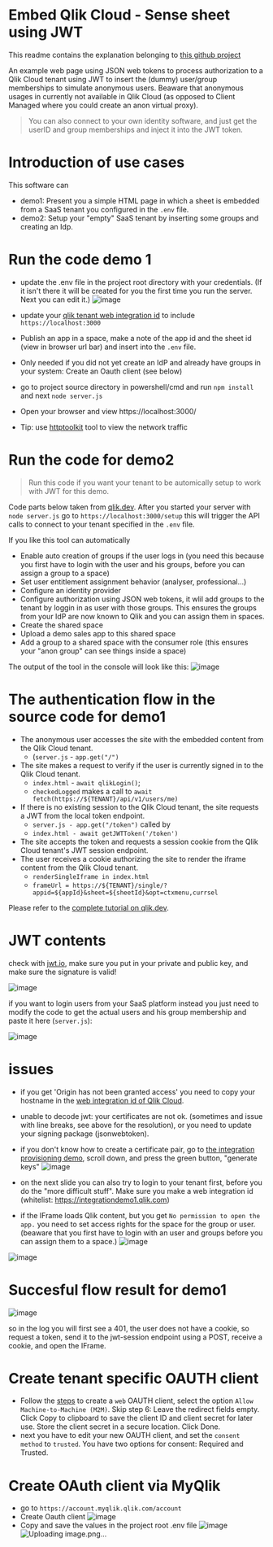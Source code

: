 # Embed Qlik Cloud - Sense sheet using JWT 

This readme contains the explanation belonging to [this github project](https://github.com/QHose/qlik-cloud-localserver-jwt-IFrame)

An example web page using JSON web tokens to process authorization to a Qlik Cloud tenant using JWT to insert the (dummy) user/group memberships to simulate anonymous users. Beaware that anonymous usages in currently not available in Qlik Cloud (as opposed to Client Managed where you could create an anon virtual proxy). 

>You can also connect to your own identity software, and just get the userID and group memberships and inject it into the JWT token. 

# Introduction of use cases
This software can
* demo1: Present you a simple HTML page in which a sheet is embedded from a SaaS tenant you configured in the `.env` file.
* demo2: Setup your "empty" SaaS tenant by inserting some groups and creating an Idp.

# Run the code demo 1
- update the .env file in the project root directory with your credentials. (If it isn't there it will be created for you the first time you run the server. Next you can edit it.) ![image](https://user-images.githubusercontent.com/12411165/214322813-81d1a544-98d8-433f-80f5-5d7b3092e4b4.png)

- update your [qlik tenant web integration id](https://help.qlik.com/en-US/cloud-services/Subsystems/Hub/Content/Sense_Hub/Admin/mc-adminster-web-integrations.htm) to include `https://localhost:3000`
- Publish an app in a space, make a note of the app id and the sheet id (view in browser url bar) and insert into the `.env` file.
- Only needed if you did not yet create an IdP and already have groups in your system: Create an Oauth client (see below)
- go to project source directory in powershell/cmd and run `npm install` and next  `node server.js`
- Open your browser and view https://localhost:3000/
- Tip: use [httptoolkit](https://httptoolkit.com/) tool to view the network traffic

# Run the code for demo2
> Run this code if you want your tenant to be automically setup to work with JWT for this demo.

Code parts below taken from [qlik.dev](https://qlik.dev/tutorials/configure-a-tenant). After you started your server with `node server.js` go to `https://localhost:3000/setup` this will trigger the API calls to connect to your tenant specified in the `.env` file.

If you like this tool can automatically
- Enable auto creation of groups if the user logs in (you need this because you first have to login with the user and his groups, before you can assign a group to a space)
- Set user entitlement assignment behavior (analyser, professional...)
- Configure an identity provider
- Configure authorization using JSON web tokens, it wlil add groups to the tenant by loggin in as user with those groups. This ensures the groups from your IdP are now known to Qlik and you can assign them in spaces. 
- Create the shared space
- Upload a demo sales app to this shared space
- Add a group to a shared space with the consumer role (this ensures your "anon group" can see things inside a space)

The output of the tool in the console will look like this: 
![image](https://user-images.githubusercontent.com/12411165/214327802-0ffe220c-05d1-4fe4-9ab0-b6dfc8b83b55.png)


# The authentication flow in the source code for demo1

- The anonymous user accesses the site with the embedded content from the Qlik Cloud tenant. 
    - (`server.js` - `app.get("/")`
- The site makes a request to verify if the user is currently signed in to the Qlik Cloud tenant.
    - `index.html` - `await qlikLogin()`;
    - `checkedLogged` makes a call to `await fetch(https://${TENANT}/api/v1/users/me)`
- If there is no existing session to the Qlik Cloud tenant, the site requests a JWT from the local token endpoint.
    - `server.js - app.get("/token")` called by
    - `index.html - await getJWTToken('/token')`
- The site accepts the token and requests a session cookie from the Qlik Cloud tenant's JWT session endpoint.    
- The user receives a cookie authorizing the site to render the iframe content from the Qlik Cloud tenant.
    - `renderSingleIframe in index.html`
    - `frameUrl = https://${TENANT}/single/?appid=${appId}&sheet=${sheetId}&opt=ctxmenu,currsel`

Please refer to the [complete tutorial on qlik.dev](https://qlik.dev/tutorials/embed-content-using-iframes-and-anonymous-access).

# JWT contents

check with [jwt.io](jwt.io), make sure you put in your private and public key, and make sure the signature is valid!

![image](https://user-images.githubusercontent.com/12411165/211025134-f46f77ad-46d3-451d-ba4c-8edb3f46216c.png)

if you want to login users from your SaaS platform instead you just need to modify the code to get the actual users and his group membership and paste it here (`server.js`):

![image](https://user-images.githubusercontent.com/12411165/213189940-02177fe1-106f-4761-92aa-cf62ffd4f544.png)





# issues
- if you get 'Origin has not been granted access' you need to copy your hostname in the [web integration id of Qlik Cloud](https://help.qlik.com/en-US/cloud-services/Subsystems/Hub/Content/Sense_Hub/Admin/mc-adminster-web-integrations.htm). 
- unable to decode jwt: your certificates are not ok. (sometimes and issue with line breaks, see above for the resolution), or you need to update your signing package (jsonwebtoken). 
- if you don't know how to create a certificate pair, go to [the integration provisioning demo](https://integration.qlik.com/?selection=WFamgeSCsaWk3B4ws), scroll down, and press the green button, "generate keys" ![image](https://user-images.githubusercontent.com/12411165/213187436-f5eaa69c-586b-4714-9d49-479bab1b2c54.png)

- on the next slide you can also try to login to your tenant first, before you do the "more difficult stuff". Make sure you make a web integration id (whitelist: https://integrationdemo1.qlik.com)
- if the IFrame loads Qlik content, but you get `No permission to open the app.` you need to set access rights for the space for the group or user. (beaware that you first have to login with an user and groups before you can assign them to a space.)
![image](https://user-images.githubusercontent.com/12411165/213187239-4557c872-ce0c-4e03-b542-a6fb4a73b3a9.png)

![image](https://user-images.githubusercontent.com/12411165/213195488-f287cce9-a6a6-4982-a29c-6d5d42021297.png)

# Succesful flow result for demo1

![image](https://user-images.githubusercontent.com/12411165/213196317-adda1917-0bb9-4d22-9bb1-3c38526cc4a7.png)

so in the log you will first see a 401, the user does not have a cookie, so request a token, send it to the jwt-session endpoint using a POST, receive a cookie, and open the IFrame.


# Create tenant specific OAUTH client

* Follow the [steps](https://help.qlik.com/en-US/cloud-services/Subsystems/Hub/Content/Sense_Hub/Admin/mc-create-oauth-client.htm) to create a `web` OAUTH client, select the option `Allow Machine-to-Machine (M2M)`. Skip step 6: Leave the redirect fields empty. Click Copy to clipboard to save the client ID and client secret for later use. Store the client secret in a secure location. Click Done.
* next you have to edit your new OAUTH client, and set the `consent method` to `trusted`. You have two options for consent: Required and Trusted. 


# Create OAuth client via MyQlik

* go to `https://account.myqlik.qlik.com/account`
* Create Oauth client ![image](https://user-images.githubusercontent.com/12411165/213698119-e396da53-908a-4529-80d4-f152648a0943.png)
* Copy and save the values in the project root .env file ![image](https://user-images.githubusercontent.com/12411165/213698370-7187ee47-44af-4023-b3b9-d21ead85e969.png)
![Uploading image.png…]()


